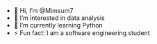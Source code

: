 - 👋 Hi, I’m @Mimsum7
- 👀 I’m interested in data analysis
- 🌱 I’m currently learning Python
- ⚡ Fun fact: I am a software engineering student

<!---
Mimsum7/Mimsum7 is a ✨ special ✨ repository because its `README.md` (this file) appears on your GitHub profile.
You can click the Preview link to take a look at your changes.
--->
